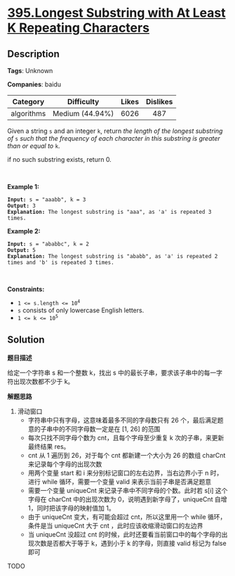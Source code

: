 # [395.Longest Substring with At Least K Repeating Characters](https://leetcode.com/problems/longest-substring-with-at-least-k-repeating-characters/description/)

## Description

**Tags**: Unknown

**Companies**: baidu

| Category | Difficulty | Likes | Dislikes |
| :------: | :--------: | :---: | :------: |
| algorithms | Medium (44.94%) | 6026 | 487 |

<p>Given a string <code>s</code> and an integer <code>k</code>, return <em>the length of the longest substring of</em> <code>s</code> <em>such that the frequency of each character in this substring is greater than or equal to</em> <code>k</code>.</p>
<p data-pm-slice="1 1 []">if no such substring exists, return 0.</p>
<p>&nbsp;</p>
<p><strong class="example">Example 1:</strong></p>
<pre><code><strong>Input:</strong> s = &quot;aaabb&quot;, k = 3
<strong>Output:</strong> 3
<strong>Explanation:</strong> The longest substring is &quot;aaa&quot;, as &#39;a&#39; is repeated 3 times.</code></pre>
<p><strong class="example">Example 2:</strong></p>
<pre><code><strong>Input:</strong> s = &quot;ababbc&quot;, k = 2
<strong>Output:</strong> 5
<strong>Explanation:</strong> The longest substring is &quot;ababb&quot;, as &#39;a&#39; is repeated 2 times and &#39;b&#39; is repeated 3 times.</code></pre>
<p>&nbsp;</p>
<p><strong>Constraints:</strong></p>
<ul>
  <li><code>1 &lt;= s.length &lt;= 10<sup>4</sup></code></li>
  <li><code>s</code> consists of only lowercase English letters.</li>
  <li><code>1 &lt;= k &lt;= 10<sup>5</sup></code></li>
</ul>

## Solution

**题目描述**

给定一个字符串 s 和一个整数 k，找出 s 中的最长子串，要求该子串中的每一字符出现次数都不少于 k。

**解题思路**

1. 滑动窗口
   - 字符串中只有字母，这意味着最多不同的字母数只有 26 个，最后满足题意的子串中的不同字母数一定是在 [1, 26] 的范围
   - 每次只找不同字母个数为 cnt，且每个字母至少重复 k 次的子串，来更新最终结果 res。
   - cnt 从 1 遍历到 26，对于每个 cnt 都新建一个大小为 26 的数组 charCnt 来记录每个字母的出现次数
   - 用两个变量 start 和 i 来分别标记窗口的左右边界，当右边界小于 n 时，进行 while 循环，需要一个变量 valid 来表示当前子串是否满足题意
   - 需要一个变量 uniqueCnt 来记录子串中不同字母的个数。此时若 s[i] 这个字母在 charCnt 中的出现次数为 0，说明遇到新字母了，uniqueCnt 自增1，同时把该字母的映射值加 1。
   - 由于 uniqueCnt 变大，有可能会超过 cnt，所以这里用一个 while 循环，条件是当 uniqueCnt 大于 cnt ，此时应该收缩滑动窗口的左边界
   - 当 uniqueCnt 没超过 cnt 的时候，此时还要看当前窗口中的每个字母的出现次数是否都大于等于 k，遇到小于 k 的字母，则直接 valid 标记为 false 即可

TODO

